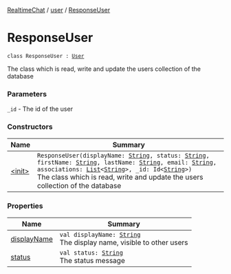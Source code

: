 [RealtimeChat](../../index.md) / [user](../index.md) / [ResponseUser](./index.md)

# ResponseUser

`class ResponseUser : `[`User`](../-user/index.md)

The class which is read, write and update the users collection of the database

### Parameters

`_id` - The id of the user

### Constructors

| Name | Summary |
|---|---|
| [&lt;init&gt;](-init-.md) | `ResponseUser(displayName: `[`String`](https://kotlinlang.org/api/latest/jvm/stdlib/kotlin/-string/index.html)`, status: `[`String`](https://kotlinlang.org/api/latest/jvm/stdlib/kotlin/-string/index.html)`, firstName: `[`String`](https://kotlinlang.org/api/latest/jvm/stdlib/kotlin/-string/index.html)`, lastName: `[`String`](https://kotlinlang.org/api/latest/jvm/stdlib/kotlin/-string/index.html)`, email: `[`String`](https://kotlinlang.org/api/latest/jvm/stdlib/kotlin/-string/index.html)`, associations: `[`List`](https://kotlinlang.org/api/latest/jvm/stdlib/kotlin.collections/-list/index.html)`<`[`String`](https://kotlinlang.org/api/latest/jvm/stdlib/kotlin/-string/index.html)`>, _id: Id<`[`String`](https://kotlinlang.org/api/latest/jvm/stdlib/kotlin/-string/index.html)`>)`<br>The class which is read, write and update the users collection of the database |

### Properties

| Name | Summary |
|---|---|
| [displayName](display-name.md) | `val displayName: `[`String`](https://kotlinlang.org/api/latest/jvm/stdlib/kotlin/-string/index.html)<br>The display name, visible to other users |
| [status](status.md) | `val status: `[`String`](https://kotlinlang.org/api/latest/jvm/stdlib/kotlin/-string/index.html)<br>The status message |
